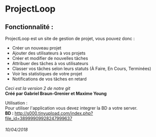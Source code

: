 # ProjectLoop
## Fonctionnalité : 
ProjectLoop est un site de gestion de projet, vous pouvez donc :
* Créer un nouveau projet
* Ajouter des utilisateurs à vos projets
* Créer et modifier de nouvelles tâches
* Attribuer des tâches à vos utilisateurs
* Classer vos tâches selon leurs statuts (À Faire, En Cours, Terminées)
* Voir les statistiques de votre projet
* Notifications de vos tâches en retard  

*Ceci est la version 2 de notre git*  
**Créé par Gabriel Braun-Grenier et Maxime Young**  

Utilisation : <br />
Pour utiliser l'application vous devez integrer la BD a votre server. <br />
**BD :** http://s000.tinyupload.com/index.php?file_id=38999909928247999637 <br />
###### 10/04/2018
